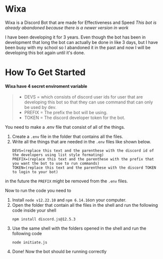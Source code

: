 # Wixa
Wixa is a Discord Bot that are made for Effectiveness and Speed
*This bot is already abandoned because there is a newer version in work*

I have been developing it for 3 years. Even though the bot has been in development that long the bot can actually be done in like 3 days, but I have been busy with my school so I abandoned it in the past and now I will be developing this bot again until it's done.

# How To Get Started
#### Wixa have 4 secret enviroment variable

>* DEVS = which consists of discord user ids for user that are developing this bot so that they can use command that can only be used by dev.
>* PREFIX = The prefix the bot will be using.
>* TOKEN = The discord developer token for the bot.

You need to make a .env file that consist of all of the things.

1. Create a ```.env``` file in the folder that contains all the files.
2. Write all the things that are needed in the ```.env``` files like shown below.
   ```
   DEVS=(replace this text and the parenthese with the discord id of the developers using list style formating)
   PREFIX=(replace this text and the parenthese with the prefix that you want the bot to use to run commands)
   TOKEN=(replace this text and the parenthese with the discord TOKEN to login to your bot)
   ```
in the future the ```PREFIX``` might be removed from the ```.env``` files.

Now to run the code you need to
1. Install ```node v12.22.10``` and ```npm 6.14.16```on your computer.
2. Open the folder that contain all the files in the shell and run the following code inside your shell
    ```
    npm install discord.js@12.5.3
    ```
3. Use the same shell with the folders opened in the shell and run the following code
   ```
   node initiate.js
   ```
4. Done! Now the bot should be running correctly
